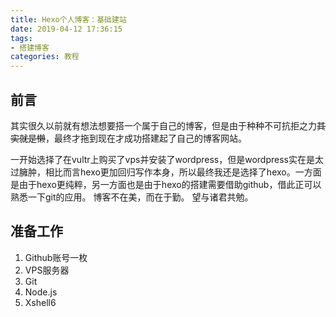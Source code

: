```yaml
---
title: Hexo个人博客：基础建站
date: 2019-04-12 17:36:15
tags:
- 搭建博客
categories: 教程
---
```

## 前言
其实很久以前就有想法想要搭一个属于自己的博客，但是由于种种不可抗拒之力~~其实就是懒~~，最终才拖到现在才成功搭建起了自己的博客网站。
<!-- more -->
一开始选择了在vultr上购买了vps并安装了wordpress，但是wordpress实在是太过臃肿，相比而言hexo更加回归写作本身，所以最终我还是选择了hexo。一方面是由于hexo更纯粹，另一方面也是由于hexo的搭建需要借助github，借此正可以熟悉一下git的应用。
博客不在美，而在于勤。
望与诸君共勉。
## 准备工作
1. Github账号一枚
2. VPS服务器
3. Git
4. Node.js
5. Xshell6  

